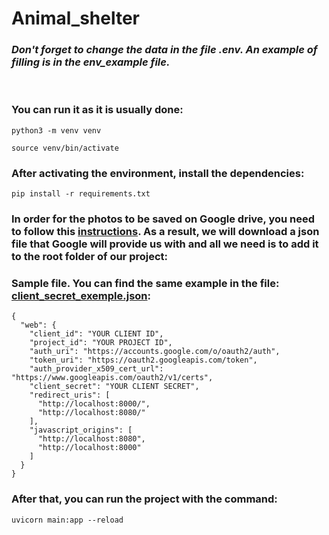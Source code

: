 # Animal_shelter

### *Don't forget to change the data in the file .env. An example of filling is in the env_example file.*      
&nbsp; 
### You can run it as it is usually done:
```
python3 -m venv venv

source venv/bin/activate
```
### After activating the environment, install the dependencies:
```
pip install -r requirements.txt
```

### In order for the photos to be saved on Google drive, you need to follow this [instructions](https://developers.google.com/drive/api/quickstart/python). As a result, we will download a json file that Google will provide us with and all we need is to add it to the root folder of our project:
### Sample file. You can find the same example in the file: [client_secret_exemple.json](https://github.com/NeMmiddle/Animal_shelter/blob/master/client_secret_exemple.json):
```
{
  "web": {
    "client_id": "YOUR CLIENT ID",
    "project_id": "YOUR PROJECT ID",
    "auth_uri": "https://accounts.google.com/o/oauth2/auth",
    "token_uri": "https://oauth2.googleapis.com/token",
    "auth_provider_x509_cert_url": "https://www.googleapis.com/oauth2/v1/certs",
    "client_secret": "YOUR CLIENT SECRET",
    "redirect_uris": [
      "http://localhost:8000/",
      "http://localhost:8080/"
    ],
    "javascript_origins": [
      "http://localhost:8080",
      "http://localhost:8000"
    ]
  }
}
```
### After that, you can run the project with the command:
```
uvicorn main:app --reload
```



